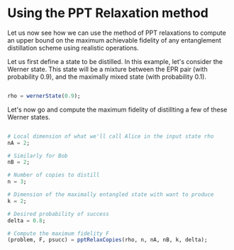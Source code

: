# Using the PPT Relaxation method

Let us now see how we can use the method of PPT relaxations to compute an upper bound on the maximum achievable fidelity of any entanglement distillation scheme using realistic operations.

Let us first define a state to be distilled. In this example, let's consider the Werner state. This state will be a mixture between the EPR pair (with probability 0.9), and the maximally mixed state (with probability 0.1).

```julia

rho = wernerState(0.9);

```

Let's now go and compute the maximum fidelity of distillting a few of these Werner states.

```julia

# Local dimension of what we'll call Alice in the input state rho
nA = 2;

# Similarly for Bob
nB = 2;

# Number of copies to distill
n = 3;

# Dimension of the maximally entangled state with want to produce
k = 2;

# Desired probability of success
delta = 0.8;

# Compute the maximum fidelity F
(problem, F, psucc) = pptRelaxCopies(rho, n, nA, nB, k, delta); 
```
